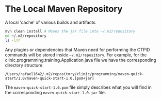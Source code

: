 # The Local Maven Repository

A local 'cache' of various builds and artifacts.

```bash
mvn clean install # Moves the jar file into ~/.m2/repository
cd ~/.m2/repository
ls -lTr
```

Any plugins or dependencies that Maven need for performing
the CTPID commands will be stored inside 
```~/.m2/repository```. For example, for the 
clinic.programming.training.Application.java file we have
the corresponding directory structure:

```/Users/rafael1642/.m2/repository/clinic/programming/maven-quick-start/1.0/maven-quick-start-1.0.[pom+jar]```

The ```maven-quick-start-1.0.pom``` file simply describes
what you will find in the corresponding 
```maven-quick-start-1.0.jar``` file.
